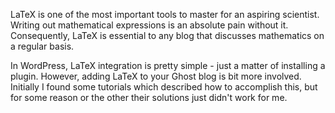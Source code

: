 LaTeX is one of the most important tools to master for an aspiring scientist. Writing out mathematical expressions is an absolute pain without it. Consequently, LaTeX is essential to any blog that discusses mathematics on a regular basis. 

In WordPress, LaTeX integration is pretty simple - just a matter of installing a plugin. However, adding LaTeX to your Ghost blog is bit more involved. Initially I found some tutorials which described how to accomplish this, but for some reason or the other their solutions just didn't work for me.